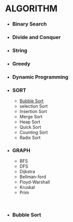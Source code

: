 # ALGORITHM

- ### Binary Search

- ### Divide and Conquer

- ### String

- ### Greedy

- ### Dynamic Programming

- ### SORT
  * <a href="#Bubble Sort">Bubble Sort </a> 
  * selection Sort  
  * Insertion Sort  
  * Merge Sort  
  * Heap Sort  
  * Quick Sort  
  * Counting Sort
  * Radix Sort

- ### GRAPH
  * BFS
  * DFS
  * Dijkstra
  * Bellman-ford
  * Floyd-Warshall
  * Kruskal
  * Prim

<br>

- ### <class id="Bubble Sort">  Bubble Sort</class>
